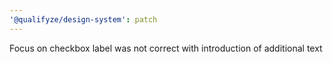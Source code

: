 ```yaml
---
'@qualifyze/design-system': patch
---
```


Focus on checkbox label was not correct with introduction of additional text

